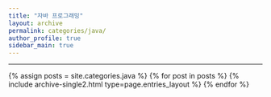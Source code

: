 ```yaml
---
title: "자바 프로그래밍"
layout: archive
permalink: categories/java/
author_profile: true
sidebar_main: true
---
```


***

{% assign posts = site.categories.java %}
{% for post in posts %} {% include archive-single2.html type=page.entries_layout %} {% endfor %}